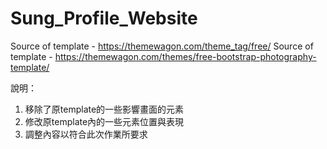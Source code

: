 # Sung_Profile_Website
Source of template - https://themewagon.com/theme_tag/free/
Source of template - https://themewagon.com/themes/free-bootstrap-photography-template/

說明：
1. 移除了原template的一些影響畫面的元素
2. 修改原template內的一些元素位置與表現
3. 調整內容以符合此次作業所要求
